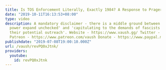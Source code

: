 ```yaml
---
title: Is TOS Enforcement Literally, Exactly 1984? A Response to PragerU
date: "2019-10-11T16:13:53+08:00"
type: video
description: A mandatory disclaimer - there is a middle ground between 'letting corporate
  power expand unchecked' and 'capitulating to the demands of fascists to broaden
  their potential outreach'. Website - https://www.vaush.gg/ Twitter - https://twitter.com/VaushV
  Patreon - https://www.patreon.com/vaush Donate - https://www.paypal.me/vaush
publishdate: "2019-07-08T19:00:10.000Z"
url: /vaush/revPQ0xJtnk/
providers:
  youtube:
    id: revPQ0xJtnk
---
```

